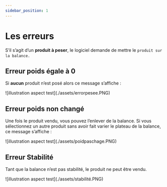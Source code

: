 ```yaml
---
sidebar_position: 1
---
```


# Les erreurs

S’il s’agit d’un **produit à peser**, le logiciel demande de mettre le ```produit sur la balance.```

## Erreur poids égale à 0
Si **aucun** produit n’est posé alors ce message s’affiche : 

<div className="contenaireImg">
    ![illustration aspect test](./assets/errorpesee.PNG)
</div>

## Erreur poids non changé

Une fois le produit vendu, vous pouvez l’enlever de la balance.
Si vous sélectionnez un autre produit sans avoir fait varier le plateau de la balance, ce message s’affiche :

<div className="contenaireImg">
    ![illustration aspect test](./assets/poidpaschage.PNG)
</div>

## Erreur Stabilité

Tant que la balance n’est pas stabilité, le produit ne peut être vendu.

<div className="contenaireImg">
    ![illustration aspect test](./assets/stabilité.PNG)
</div>
